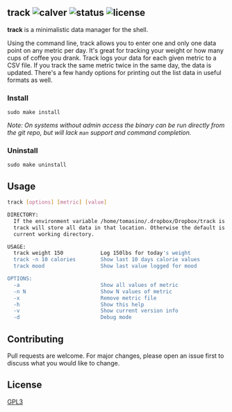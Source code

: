 track ![calver](https://img.shields.io/badge/calver-2018.05.29-22bfda.svg?style=flat-square) ![status](https://img.shields.io/badge/status-working-green.svg?style=flat-square) ![license](https://img.shields.io/badge/license-GPL3-blue.svg?style=flat-square)
------

**track** is a minimalistic data manager for the shell.

Using the command line, track allows you to enter one and only one data point
on any metric per day. It's great for tracking your weight or how many cups of
coffee you drank. Track logs your data for each given metric to a CSV file. If
you track the same metric twice in the same day, the data is updated. There's
a few handy options for printing out the list data in useful formats as well.

### Install

`sudo make install`

_Note: On systems without admin access the binary can be run directly from the
git repo, but will lack `man` support and command completion._

### Uninstall

`sudo make uninstall`

## Usage

```bash
track [options] [metric] [value]

DIRECTORY:
  If the environment variable /home/tomasino/.dropbox/Dropbox/track is set,
  track will store all data in that location. Otherwise the default is the
  current working directory.

USAGE:
  track weight 150            Log 150lbs for today's weight
  track -n 10 calories        Show last 10 days calorie values
  track mood                  Show last value logged for mood

OPTIONS:
  -a                          Show all values of metric
  -n N                        Show N values of metric
  -x                          Remove metric file
  -h                          Show this help
  -v                          Show current version info
  -d                          Debug mode
```

## Contributing

Pull requests are welcome. For major changes, please open an issue first to
discuss what you would like to change.

## License
[GPL3](LICENSE)
